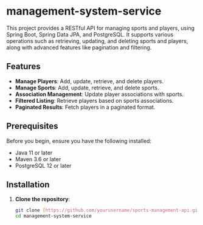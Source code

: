 # management-system-service

This project provides a RESTful API for managing sports and players, using Spring Boot, Spring Data JPA, and PostgreSQL. It supports various operations such as retrieving, updating, and deleting sports and players, along with advanced features like pagination and filtering.

## Features

- **Manage Players**: Add, update, retrieve, and delete players.
- **Manage Sports**: Add, update, retrieve, and delete sports.
- **Association Management**: Update player associations with sports.
- **Filtered Listing**: Retrieve players based on sports associations.
- **Paginated Results**: Fetch players in a paginated format.

## Prerequisites

Before you begin, ensure you have the following installed:
- Java 11 or later
- Maven 3.6 or later
- PostgreSQL 12 or later

## Installation

1. **Clone the repository**:
   ```bash
   git clone [https://github.com/yourusername/sports-management-api.git](https://github.com/Peddaraju/management-system-service.git)
   cd management-system-service
